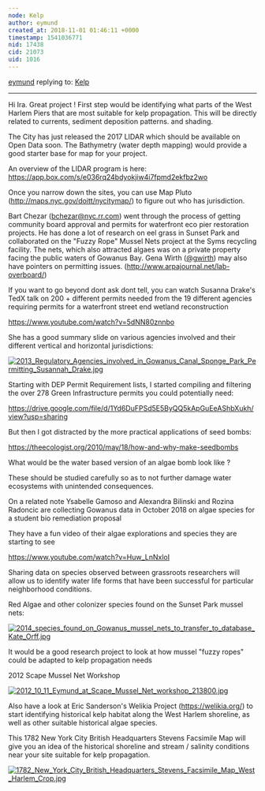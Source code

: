 ```yaml
---
node: Kelp
author: eymund
created_at: 2018-11-01 01:46:11 +0000
timestamp: 1541036771
nid: 17438
cid: 21073
uid: 1016
---
```




[eymund](../profile/eymund) replying to: [Kelp](../notes/iragersh/10-31-2018/kelp)

----
Hi Ira.
Great project !  First step would be identifying what parts of the West Harlem Piers that are most suitable for kelp propagation. This will be directly related to currents, sediment deposition patterns. and shading.

The City has just released the 2017 LIDAR which should be available on Open Data soon. The Bathymetry (water depth mapping) would provide a good starter base for map for your project.

An overview of the LIDAR program is here:
https://app.box.com/s/e036rq24bdyokjiw4i7fpmd2ekfbz2wo

Once you narrow down the sites, you can use Map Pluto (http://maps.nyc.gov/doitt/nycitymap/) to figure out who has jurisdiction.

Bart Chezar (bchezar@nyc.rr.com) went through the process of getting community board approval and permits for waterfront eco pier restoration projects. He has done a lot of research on eel grass in Sunset Park and collaborated on the "Fuzzy Rope" Mussel Nets project at the Syms recycling facility. The nets, which also attracted algaes was on a private property facing the public waters of Gowanus Bay. Gena Wirth  ([@gwirth](/profile/gwirth)) may also  have pointers on permitting issues. (http://www.arpajournal.net/lab-overboard/) 

If you want to go beyond dont ask dont tell, you can watch Susanna Drake's TedX talk on 200 +  different permits needed from the 19 different agencies requiring permits for a waterfront street end wetland reconstruction

https://www.youtube.com/watch?v=5dNN80znnbo

She has a good summary slide on various agencies involved and their different vertical and horizontal jurisdictions:

[![2013_Regulatory_Agencies_involved_in_Gowanus_Canal_Sponge_Park_Permitting_Susannah_Drake.jpg](/i/27418)](/i/27418)

Starting with DEP Permit Requirement lists, I started compiling and filtering the over 278 Green Infrastructure permits you could potentially need:

https://drive.google.com/file/d/1Yd6DuFPSd5E5ByQQ5kApGuEeAShbXukh/view?usp=sharing

But then I got distracted by the more practical applications of seed bombs:

https://theecologist.org/2010/may/18/how-and-why-make-seedbombs

What would be the water based version of an algae bomb look like ? 

These should be studied carefully so as to not further damage water ecosystems with unintended consequences.

On a related note Ysabelle Gamoso and Alexandra Bilinski and Rozina Radoncic
 are collecting Gowanus data in October 2018 on algae species for a student bio remediation proposal

They have a fun video of their algae explorations and species they are starting to see

https://www.youtube.com/watch?v=Huw_LnNxloI

Sharing data on species observed between grassroots researchers will allow us to identify water life forms that have been successful for particular neighborhood conditions.

Red Algae and other colonizer species found on the Sunset Park mussel nets:

[![2014_species_found_on_Gowanus_mussel_nets_to_transfer_to_database_Kate_Orff.jpg](/i/27420)](/i/27420)

It would be a good research project to look at how mussel "fuzzy ropes" could be adapted to kelp propagation needs

2012 Scape Mussel Net Workshop

[![2012_10_11_Eymund_at_Scape_Mussel_Net_workshop_213800.jpg](/i/27421)](/i/27421)

 Also have a look at Eric Sanderson's Welikia Project (https://welikia.org/) to start identifying historical kelp habitat along the West Harlem shoreline, as well as other suitable historical algae species.

This 1782 New York City British Headquarters Stevens Facsimile Map will give you an idea of the historical shoreline and stream / salinity conditions near your site suitable for kelp propagation.

[![1782_New_York_City_British_Headquarters_Stevens_Facsimile_Map_West_Harlem_Crop.jpg](/i/27422)](/i/27422)


